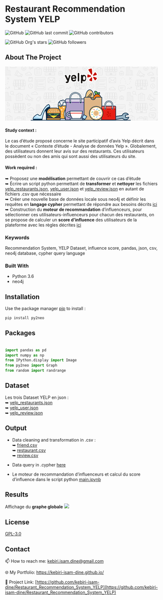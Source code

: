 # Restaurant Recommendation System YELP

![GitHub](https://img.shields.io/github/license/kebiri-isam-dine/UniversityProjects?color=g&style=for-the-badge)
![GitHub last commit](https://img.shields.io/github/last-commit/kebiri-isam-dine/Restaurant_Recommendation_System_YELP?color=red&style=for-the-badge)
![GitHub contributors](https://img.shields.io/github/contributors/kebiri-isam-dine/Restaurant_Recommendation_System_YELP?color=yellow&style=for-the-badge)

![GitHub Org's stars](https://img.shields.io/github/stars/kebiri-isam-dine?style=social)
![GitHub followers](https://img.shields.io/github/followers/kebiri-isam-dine?style=social)



## About The Project
<img src="./Project/YELP_restaurents.png">

#### Study context :
Le cas d’étude proposé concerne le site participatif d’avis Yelp décrit dans le document « Contexte d’étude - Analyse de données Yelp ». Globalement, des utilisateurs donnent leur avis sur des restaurants. Ces utilisateurs possèdent ou non des amis qui sont aussi des utilisateurs du site.

#### Work required :   
➥ Proposez une **modélisation** permettant de couvrir ce cas d’étude    
➥ Écrire un script python permettant de **transformer** et **nettoyer** les fichiers [yelp_restaurants.json](Dataset/Json_OriginalDdata/yelp_restaurants.json), [yelp_user.json](Dataset/Json_OriginalDdata/yelp_user.json) et [yelp_review.json](Dataset/Json_OriginalDdata/yelp_review.json) en autant de fichiers .csv que nécessaire     
➥ Créer une nouvelle base de données locale sous neo4j et définir les requêtes en **langage cypher** permettant de répondre aux besoins décrits [ici](Project/Project.pdf)    
➥ Construction du **moteur de recommandation** d’influenceurs, pour sélectionner ces utilisateurs-influenceurs pour chacun des restaurants, on se propose de calculer un **score d’influence** des utilisateurs de la plateforme avec les règles décrites [ici](Project/Project.pdf)       



### Keywords

Recommendation System, YELP Dataset, influence score, pandas, json, csv, neo4j database, cypher query language

### Built With

* Python 3.6
* neo4j 

## Installation

Use the package manager [pip](https://pip.pypa.io/en/stable/) to install :

```python 
pip install py2neo
```

## Packages

```python

import pandas as pd
import numpy as np
from IPython.display import Image
from py2neo import Graph
from random import randrange
```



## Dataset
Les trois Dataset YELP en json :   
➥ [yelp_restaurants.json](Dataset/Json_OriginalDdata/yelp_restaurants.json)     
➥ [yelp_user.json](Dataset/Json_OriginalDdata/yelp_user.json)      
➥ [yelp_review.json](Dataset/Json_OriginalDdata/yelp_review.json)       



## Output

- Data cleaning and transformation in .csv :    
➥ [friend.csv](Dataset/CSV_Output/friend.csv)     
➥ [restaurant.csv](Dataset/CSV_Output/restaurant.csv)      
➥ [review.csv](Dataset/CSV_Output/review.csv)     

- Data query in .cypher [here](Data_query.cypher)

- Le moteur de recommandation d’influenceurs et calcul du score d’influence dans le script python [main.ipynb](main.ipynb)
     


## Results
Affichage du **graphe globale**
<img src="./screen_neo4j/graph.png">

## License

[GPL-3.0](https://choosealicense.com/licenses/gpl-3.0/)

## Contact

📫 How to reach me: kebiri.isam.dine@gmail.com

🌐 My Portfolio: <https://kebiri-isam-dine.github.io/>

🔗 Project Link: [https://github.com/kebiri-isam-dine/Restaurant_Recommendation_System_YELP](https://github.com/kebiri-isam-dine/Restaurant_Recommendation_System_YELP)
